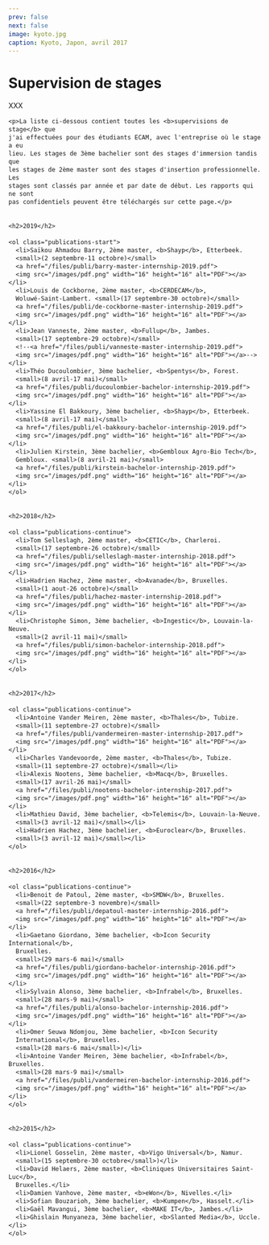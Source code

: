 ```yaml
---
prev: false
next: false
image: kyoto.jpg
caption: Kyoto, Japon, avril 2017
---
```


# Supervision de stages

XXX

    <p>La liste ci-dessous contient toutes les <b>supervisions de stage</b> que
    j'ai effectuées pour des étudiants ECAM, avec l'entreprise où le stage a eu
    lieu. Les stages de 3ème bachelier sont des stages d'immersion tandis que
    les stages de 2ème master sont des stages d'insertion professionnelle. Les
    stages sont classés par année et par date de début. Les rapports qui ne sont
    pas confidentiels peuvent être téléchargés sur cette page.</p>


    <h2>2019</h2>

    <ol class="publications-start">
      <li>Saïkou Ahmadou Barry, 2ème master, <b>Shayp</b>, Etterbeek.
      <small>(2 septembre-11 octobre)</small>
      <a href="/files/publi/barry-master-internship-2019.pdf">
      <img src="/images/pdf.png" width="16" height="16" alt="PDF"></a></li>
      <li>Louis de Cockborne, 2ème master, <b>CERDECAM</b>,
      Woluwé-Saint-Lambert. <small>(17 septembre-30 octobre)</small>
      <a href="/files/publi/de-cockborne-master-internship-2019.pdf">
      <img src="/images/pdf.png" width="16" height="16" alt="PDF"></a></li>
      <li>Jean Vanneste, 2ème master, <b>Fullup</b>, Jambes.
      <small>(17 septembre-29 octobre)</small>
      <!--<a href="/files/publi/vanneste-master-internship-2019.pdf">
      <img src="/images/pdf.png" width="16" height="16" alt="PDF"></a>--></li>
      <li>Théo Ducoulombier, 3ème bachelier, <b>Spentys</b>, Forest.
      <small>(8 avril-17 mai)</small>
      <a href="/files/publi/ducoulombier-bachelor-internship-2019.pdf">
      <img src="/images/pdf.png" width="16" height="16" alt="PDF"></a></li>
      <li>Yassine El Bakkoury, 3ème bachelier, <b>Shayp</b>, Etterbeek.
      <small>(8 avril-17 mai)</small>
      <a href="/files/publi/el-bakkoury-bachelor-internship-2019.pdf">
      <img src="/images/pdf.png" width="16" height="16" alt="PDF"></a></li>
      <li>Julien Kirstein, 3ème bachelier, <b>Gembloux Agro-Bio Tech</b>,
      Gembloux. <small>(8 avril-21 mai)</small>
      <a href="/files/publi/kirstein-bachelor-internship-2019.pdf">
      <img src="/images/pdf.png" width="16" height="16" alt="PDF"></a></li>
    </ol>


    <h2>2018</h2>

    <ol class="publications-continue">
      <li>Tom Selleslagh, 2ème master, <b>CETIC</b>, Charleroi.
      <small>(17 septembre-26 octobre)</small>
      <a href="/files/publi/selleslagh-master-internship-2018.pdf">
      <img src="/images/pdf.png" width="16" height="16" alt="PDF"></a></li>
      <li>Hadrien Hachez, 2ème master, <b>Avanade</b>, Bruxelles.
      <small>(1 aout-26 octobre)</small>
      <a href="/files/publi/hachez-master-internship-2018.pdf">
      <img src="/images/pdf.png" width="16" height="16" alt="PDF"></a></li>
      <li>Christophe Simon, 3ème bachelier, <b>Ingestic</b>, Louvain-la-Neuve.
      <small>(2 avril-11 mai)</small>
      <a href="/files/publi/simon-bachelor-internship-2018.pdf">
      <img src="/images/pdf.png" width="16" height="16" alt="PDF"></a></li>
    </ol>


    <h2>2017</h2>

    <ol class="publications-continue">
      <li>Antoine Vander Meiren, 2ème master, <b>Thales</b>, Tubize.
      <small>(11 septembre-27 octobre)</small>
      <a href="/files/publi/vandermeiren-master-internship-2017.pdf">
      <img src="/images/pdf.png" width="16" height="16" alt="PDF"></a></li>
      <li>Charles Vandevoorde, 2ème master, <b>Thales</b>, Tubize.
      <small>(11 septembre-27 octobre)</small></li>
      <li>Alexis Nootens, 3ème bachelier, <b>Macq</b>, Bruxelles.
      <small>(17 avril-26 mai)</small>
      <a href="/files/publi/nootens-bachelor-internship-2017.pdf">
      <img src="/images/pdf.png" width="16" height="16" alt="PDF"></a></li>
      <li>Mathieu David, 3ème bachelier, <b>Telemis</b>, Louvain-la-Neuve.
      <small>(3 avril-12 mai)</small></li>
      <li>Hadrien Hachez, 3ème bachelier, <b>Euroclear</b>, Bruxelles.
      <small>(3 avril-12 mai)</small></li>
    </ol>


    <h2>2016</h2>

    <ol class="publications-continue">
      <li>Benoit de Patoul, 2ème master, <b>SMDW</b>, Bruxelles.
      <small>(22 septembre-3 novembre)</small>
      <a href="/files/publi/depatoul-master-internship-2016.pdf">
      <img src="/images/pdf.png" width="16" height="16" alt="PDF"></a></li>
      <li>Gaetano Giordano, 3ème bachelier, <b>Icon Security International</b>,
      Bruxelles.
      <small>(29 mars-6 mai)</small>
      <a href="/files/publi/giordano-bachelor-internship-2016.pdf">
      <img src="/images/pdf.png" width="16" height="16" alt="PDF"></a></li>
      <li>Sylvain Alonso, 3ème bachelier, <b>Infrabel</b>, Bruxelles.
      <small>(28 mars-9 mai)</small>
      <a href="/files/publi/alonso-bachelor-internship-2016.pdf">
      <img src="/images/pdf.png" width="16" height="16" alt="PDF"></a></li>
      <li>Omer Seuwa Ndomjou, 3ème bachelier, <b>Icon Security
      International</b>, Bruxelles.
      <small>(28 mars-6 mai</small>)</li>
      <li>Antoine Vander Meiren, 3ème bachelier, <b>Infrabel</b>, Bruxelles.
      <small>(28 mars-9 mai)</small>
      <a href="/files/publi/vandermeiren-bachelor-internship-2016.pdf">
      <img src="/images/pdf.png" width="16" height="16" alt="PDF"></a></li>
    </ol>


    <h2>2015</h2>

    <ol class="publications-continue">
      <li>Lionel Gosselin, 2ème master, <b>Vigo Universal</b>, Namur.
      <small>(15 septembre-30 octobre</small>)</li>
      <li>David Helaers, 2ème master, <b>Cliniques Universitaires Saint-Luc</b>,
      Bruxelles.</li>
      <li>Damien Vanhove, 2ème master, <b>eWon</b>, Nivelles.</li>
      <li>Sofian Bouzarioh, 3ème bachelier, <b>Kumpen</b>, Hasselt.</li>
      <li>Gaël Mavangui, 3ème bachelier, <b>MAKE IT</b>, Jambes.</li>
      <li>Ghislain Munyaneza, 3ème bachelier, <b>Slanted Media</b>, Uccle.</li>
    </ol>
